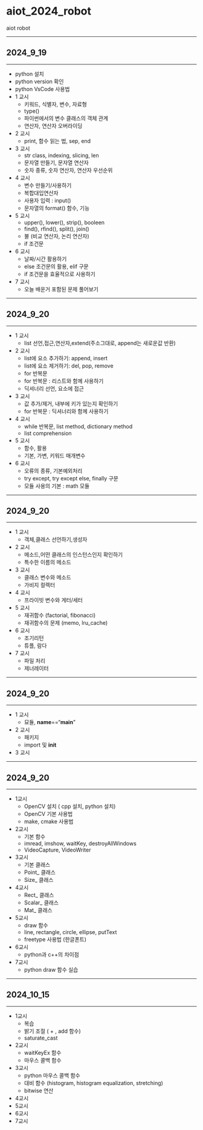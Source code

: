 # aiot_2024_robot
aiot robot


---
## 2024_9_19
---


- python 설치
- python version 확인
- python VsCode 사용법
- 1 교시
  - 키워드, 식별자, 변수, 자료형
  - type()
  - 파이썬에서의 변수 클래스의 객체 관계
  - 연산자, 연산자 오버라이딩
- 2 교시
  - print, 함수 읽는 법, sep, end
- 3 교시
  - str class, indexing, slicing, len
  - 문자열 만들기, 문자열 연산자
  - 숫자 종류, 숫자 연산자, 연산자 우선순위
- 4 교시
  - 변수 만들기/사용하기
  - 복합대입연산자
  - 사용자 입력 : input()
  - 문자열의 format() 함수, 기능
- 5 교시
  - upper(), lower(), strip(), booleen
  - find(), rfind(), split(), join()
  - 불 (비교 연산자, 논리 연산자)
  - if 조건문
- 6 교시
  - 날짜/시간 활용하기
  - else 조건문의 활용, elif 구문
  - if 조건문을 효율적으로 사용하기
- 7 교시
  - 오늘 배운거 포함된 문제 풀어보기

 
---
## 2024_9_20
---


- 1 교시
  - list 선언,접근,연산자,extend(주소그대로, append는 새로운값 반환)
- 2 교시
  - list에 요소 추가하기: append, insert
  - list에 요소 제거하기: del, pop, remove
  - for 반복문
  - for 반복문 : 리스트와 함께 사용하기
  - 딕셔너리 선언, 요소에 접근
- 3 교시
  - 값 추가/제거, 내부에 키가 있는지 확인하기
  - for 반복문 : 딕셔너리와 함께 사용하기
- 4 교시
  - while 반복문, list method, dictionary method
  - list comprehension
- 5 교시
  - 함수, 활용
  - 기본, 가변, 키워드 매개변수
- 6 교시
  - 오류의 종류, 기본예외처리
  - try except, try except else, finally 구문
  - 모듈 사용의 기본 : math 모듈


---
## 2024_9_20
---

  
- 1 교시
  - 객체,클래스 선언하기,생성자
- 2 교시
  - 메소드,어떤 클래스의 인스턴스인지 확인하기
  - 특수한 이름의 메소드
- 3 교시
  - 클래스 변수와 메소드
  - 가비지 컬렉터
- 4 교시
  - 프라이빗 변수와 게터/세터
- 5 교시
  - 재귀함수 (factorial, fibonacci)
  - 재귀함수의 문제 (memo, lru_cache)
- 6 교시
  - 조기리턴
  - 튜플, 람다
- 7 교시
  - 파일 처리
  - 제너레이터


---
## 2024_9_20
---


- 1 교시
  - 묘듈, __name__==“__main__”
- 2 교시
  - 패키지
  - import 및 __init__
- 3 교시


---
## 2024_9_20
---


- 1교시
  - OpenCV 설치 ( cpp 설치, python 설치)
  - OpenCV 기본 사용법
  - make, cmake 사용법
- 2교시
  - 기본 함수
  - imread, imshow, waitKey, destroyAllWindows
  - VideoCapture, VideoWriter
- 3교시
  - 기본 클래스
  - Point_ 클래스
  - Size_ 클래스
- 4교시
  - Rect_ 클래스
  - Scalar_ 클래스
  - Mat_ 클래스
- 5교시
  - draw 함수
  - line, rectangle, circle, ellipse, putText
  - freetype 사용법 (한글폰트)
- 6교시
  - python과 c++의 차이점
- 7교시
  - python draw 함수 실습

---

## 2024_10_15

---

- 1교시
  - 복습
  - 밝기 조절 ( + , add 함수)
  - saturate_cast
- 2교시
  - waitKeyEx 함수
  - 마우스 콜백 함수
- 3교시
  - python 마우스 콜백 함수
  - 대비 함수 (histogram, histogram equalization, stretching)
  - bitwise 연산
- 4교시
- 5교시
- 6교시
- 7교시
